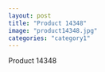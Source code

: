 ```yaml
---
layout: post
title: "Product 14348"
image: "product14348.jpg"
categories: "category1"
---
```

Product 14348
